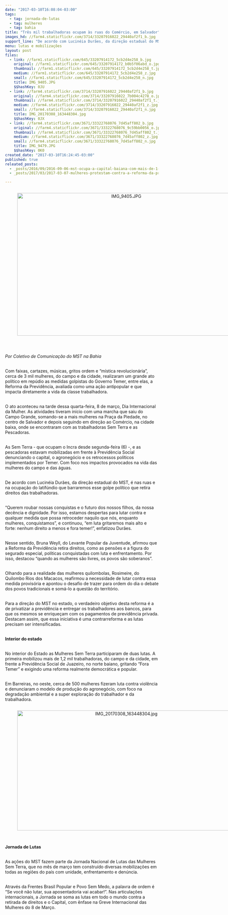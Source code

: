 ```yaml
---
date: "2017-03-10T16:08:04-03:00"
tags:
  - tag: jornada-de-lutas
  - tag: mulheres
  - tag: bahia
title: "Três mil trabalhadoras ocupam às ruas do Comércio, em Salvador"
images_hd: //farm4.staticflickr.com/3714/33207916022_29440af2f1_b.jpg
support_line: "De acordo com Lucinéia Durães, da direção estadual do MST, é nas ruas e na ocupação do latifúndio que barraremos esse golpe político que retira direitos das trabalhadoras"
menu: lutas e mobilizações
layout: post
files:
  - link: //farm1.staticflickr.com/645/33207914172_5cb2d4e258_b.jpg
    original: //farm1.staticflickr.com/645/33207914172_b0b5f06abd_o.jpg
    thumbnail: //farm1.staticflickr.com/645/33207914172_5cb2d4e258_t.jpg
    medium: //farm1.staticflickr.com/645/33207914172_5cb2d4e258_z.jpg
    small: //farm1.staticflickr.com/645/33207914172_5cb2d4e258_n.jpg
    title: IMG_9405.JPG
    $$hashKey: 0JU
  - link: //farm4.staticflickr.com/3714/33207916022_29440af2f1_b.jpg
    original: //farm4.staticflickr.com/3714/33207916022_7b004c4278_o.jpg
    thumbnail: //farm4.staticflickr.com/3714/33207916022_29440af2f1_t.jpg
    medium: //farm4.staticflickr.com/3714/33207916022_29440af2f1_z.jpg
    small: //farm4.staticflickr.com/3714/33207916022_29440af2f1_n.jpg
    title: IMG_20170308_163448304.jpg
    $$hashKey: 0JX
  - link: //farm4.staticflickr.com/3671/33322768076_7d45aff802_b.jpg
    original: //farm4.staticflickr.com/3671/33322768076_9c59bb0056_o.jpg
    thumbnail: //farm4.staticflickr.com/3671/33322768076_7d45aff802_t.jpg
    medium: //farm4.staticflickr.com/3671/33322768076_7d45aff802_z.jpg
    small: //farm4.staticflickr.com/3671/33322768076_7d45aff802_n.jpg
    title: IMG_9479.JPG
    $$hashKey: 0K0
created_date: "2017-03-10T16:24:45-03:00"
published: true
releated_posts:
  - _posts/2016/09/2016-09-06-mst-ocupa-a-capital-baiana-com-mais-de-1-5-mil-trabalhadores.md
  - _posts/2017/03/2017-03-07-mulheres-protestam-contra-a-reforma-da-previdencia-no-aeroporto-de-porto-alegre.md

---
```

<div style="text-align:center">
<figure class="image" style="display:inline-block"><img alt="IMG_9405.JPG" height="467" src="//farm1.staticflickr.com/645/33207914172_5cb2d4e258_b.jpg" width="700" />
<figcaption></figcaption>
</figure>
</div>

<p>&nbsp;</p>

<p><em>Por Coletivo de Comunica&ccedil;&atilde;o do MST na Bahia</em></p>

<p><br />
Com faixas, cartazes, m&uacute;sicas, gritos ordem e &ldquo;m&iacute;stica revolucion&aacute;ria&rdquo;, cerca de 3 mil mulheres, do campo e da cidade, realizaram um grande ato pol&iacute;tico em rep&uacute;dio as medidas golpistas do Governo Temer, entre elas, a Reforma da Previd&ecirc;ncia, avaliada como uma a&ccedil;&atilde;o antipopular e que impacta diretamente a vida da classe trabalhadora.</p>

<p><br />
O ato aconteceu na tarde dessa quarta-feira, 8 de mar&ccedil;o, Dia Internacional da Mulher. As atividades tiveram in&iacute;cio com uma marcha que saiu do Campo Grande,&nbsp;somando-se&nbsp;a mais mulheres na Pra&ccedil;a da Piedade,&nbsp;no centro de Salvador e depois&nbsp;seguindo em dire&ccedil;&atilde;o ao Com&eacute;rcio, na cidade baixa, onde se encontraram com as trabalhadoras Sem Terra e as Pescadoras.</p>

<p><br />
As Sem Terra - que ocupam o Incra desde segunda-feira (6) -, e as pescadoras estavam mobilizadas em frente &agrave;&nbsp;Previd&ecirc;ncia Social denunciando o capital, o agroneg&oacute;cio e os retrocessos pol&iacute;ticos implementados por Temer. Com foco nos impactos provocados na vida das mulheres do campo e das &aacute;guas.</p>

<p><br />
De acordo com Lucin&eacute;ia Dur&atilde;es, da dire&ccedil;&atilde;o estadual do MST, &eacute; nas ruas e na ocupa&ccedil;&atilde;o do latif&uacute;ndio que barraremos esse golpe pol&iacute;tico que retira direitos das trabalhadoras.</p>

<p><br />
&ldquo;Querem roubar nossas conquistas e o futuro dos nossos filhos, da nossa dec&ecirc;ncia e dignidade. Por isso, estamos despertas para lutar contra e qualquer medida que possa retroceder naquilo que n&oacute;s, enquanto mulheres, conquistamos&rdquo;, e continuou, &ldquo;em luta gritaremos mais alto e forte: nenhum direito a menos e fora temer!&rdquo;, enfatizou Dur&atilde;es.</p>

<p><br />
Nesse sentido, Bruna Weyll, do Levante Popular da Juventude, afirmou que a Reforma da Previd&ecirc;ncia retira direitos, como as pens&otilde;es e a figura do segurado especial, pol&iacute;ticas conquistadas com luta e enfrentamento. Por isso, destacou &ldquo;quando as mulheres s&atilde;o livres, os povos s&atilde;o soberanos&rdquo;.</p>

<p><br />
Olhando para a realidade das mulheres quilombolas, Rosimeire, do Quilombo Rios dos Macacos, reafirmou a necessidade de lutar contra essa medida provis&oacute;ria e apontou o desafio de trazer para ordem do dia o debate dos povos tradicionais e som&aacute;-lo a quest&atilde;o do territ&oacute;rio.</p>

<p><br />
Para a dire&ccedil;&atilde;o do MST no estado, o verdadeiro objetivo desta reforma &eacute; a de privatizar a previd&ecirc;ncia e entregar os trabalhadores aos bancos, para que os mesmos se enrique&ccedil;am com os pagamentos de previd&ecirc;ncia privada. Destacam assim, que essa iniciativa &eacute; uma contrarreforma e as lutas precisam ser intensificadas.</p>

<p><br />
<strong>Interior do estado</strong></p>

<p><br />
No interior do Estado as Mulheres Sem Terra participaram de duas lutas. A primeira mobilizou mais de 1,2 mil trabalhadoras, do campo e da cidade, em frente a Previd&ecirc;ncia Social de Juazeiro, no norte baiano, gritando &ldquo;Fora Temer&rdquo; e exigindo uma reforma realmente democr&aacute;tica e popular.</p>

<p><br />
Em Barreiras, no oeste, cerca de 500 mulheres fizeram luta contra viol&ecirc;ncia e denunciaram o modelo de produ&ccedil;&atilde;o do agroneg&oacute;cio, com foco na degrada&ccedil;&atilde;o ambiental e a super explora&ccedil;&atilde;o do trabalhador e da trabalhadora.</p>

<div style="text-align:center">
<figure class="image" style="display:inline-block"><img alt="IMG_20170308_163448304.jpg" height="393" src="//farm4.staticflickr.com/3714/33207916022_29440af2f1_b.jpg" width="700" />
<figcaption></figcaption>
</figure>
</div>

<p><br />
<strong>Jornada de Lutas</strong></p>

<p><br />
As a&ccedil;&otilde;es do MST fazem parte da Jornada Nacional de Lutas das Mulheres Sem Terra, que no m&ecirc;s de mar&ccedil;o tem constru&iacute;do diversas mobiliza&ccedil;&otilde;es em todas as regi&otilde;es do pa&iacute;s com unidade, enfrentamento e den&uacute;ncia.</p>

<p><br />
Atrav&eacute;s da Frentes Brasil Popular e Povo Sem Medo, a palavra de ordem &eacute; &ldquo;Se voc&ecirc; n&atilde;o lutar, sua aposentadoria vai acabar!&rdquo;. Nas articula&ccedil;&otilde;es internacionais, a Jornada se soma as lutas em todo o mundo contra a retirada de direitos e o Capital, com &ecirc;nfase na Greve Internacional das Mulheres do 8 de Mar&ccedil;o.</p>
